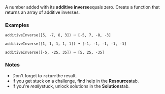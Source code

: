 A number added with its **additive inverse**equals zero. Create a function that returns an array of additive inverses.


### Examples ###
    additiveInverse([5, -7, 8, 3]) ➞ [-5, 7, -8, -3]

    additiveInverse([1, 1, 1, 1, 1]) ➞ [-1, -1, -1, -1, -1]

    additiveInverse([-5, -25, 35]) ➞ [5, 25, -35]


### Notes ###
*   Don't forget to `return`the result.
*   If you get stuck on a challenge, find help in the **Resources**tab.
*   If you're *really*stuck, unlock solutions in the **Solutions**tab.